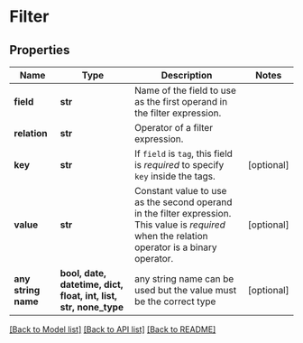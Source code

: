 # Filter


## Properties
Name | Type | Description | Notes
------------ | ------------- | ------------- | -------------
**field** | **str** | Name of the field to use as the first operand in the filter expression. | 
**relation** | **str** | Operator of a filter expression. | 
**key** | **str** | If `field` is `tag`, this field is *required* to specify `key` inside the tags. | [optional] 
**value** | **str** | Constant value to use as the second operand in the filter expression. This value is *required* when the relation operator is a binary operator. | [optional] 
**any string name** | **bool, date, datetime, dict, float, int, list, str, none_type** | any string name can be used but the value must be the correct type | [optional]

[[Back to Model list]](../README.md#documentation-for-models) [[Back to API list]](../README.md#documentation-for-api-endpoints) [[Back to README]](../README.md)


